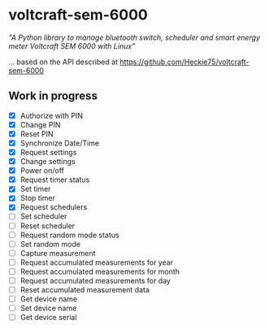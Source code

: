 # voltcraft-sem-6000
_"A Python library to manage bluetooth switch, scheduler and smart energy meter Voltcraft SEM 6000 with Linux"_

... based on the API described at https://github.com/Heckie75/voltcraft-sem-6000

## Work in progress

- [x] Authorize with PIN
- [x] Change PIN
- [x] Reset PIN
- [x] Synchronize Date/Time
- [x] Request settings
- [x] Change settings
- [x] Power on/off
- [x] Request timer status
- [x] Set timer
- [x] Stop timer
- [x] Request schedulers
- [ ] Set scheduler
- [ ] Reset scheduler
- [ ] Request random mode status
- [ ] Set random mode
- [ ] Capture measurement
- [ ] Request accumulated measurements for year
- [ ] Request accumulated measurements for month
- [ ] Request accumulated measurements for day
- [ ] Reset accumulated measurement data
- [ ] Get device name
- [ ] Set device name
- [ ] Get device serial